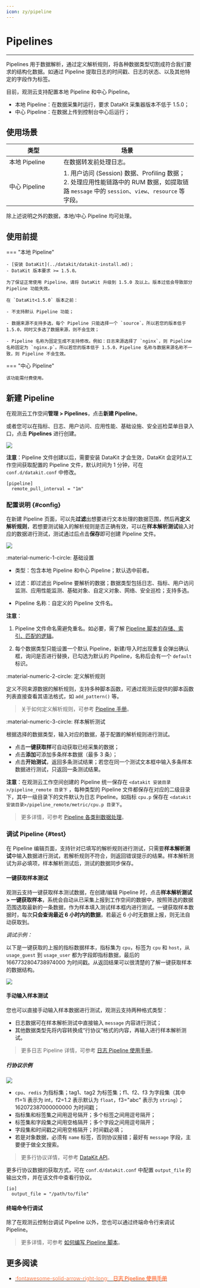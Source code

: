 ```yaml
---
icon: zy/pipeline
---
```


# Pipelines

---

Pipelines 用于数据解析，通过定义解析规则，将各种数据类型切割成符合我们要求的结构化数据。如通过 Pipeline 提取日志的时间戳、日志的状态、以及其他特定的字段作为标签。

目前，观测云支持配置本地 Pipeline 和中心 Pipeline。

- 本地 Pipeline：在数据采集时运行，要求 DataKit 采集器版本不低于 1.5.0；
- 中心 Pipeline：在数据上传到控制台中心后运行；

## 使用场景

| <div style="width: 130px">类型</div> | 场景       |
| ------ | -------- |
| 本地 Pipeline  | 在数据转发前处理日志。       |
| 中心 Pipeline  | 1. 用户访问 (Session) 数据、Profiling 数据；<br />2. 处理应用性能链路中的 RUM 数据，如提取链路 `message` 中的 `session`、`view`、`resource` 等字段。       |

除上述说明之外的数据，本地/中心 Pipeline 均可处理。

## 使用前提

<div class="grid" markdown>

=== "本地 Pipeline"

    - [安装 DataKit](../datakit/datakit-install.md)；
    - DataKit 版本要求 >= 1.5.0。

    为了保证正常使用 Pipeline，请将 DataKit 升级到 1.5.0 及以上。版本过低会导致部分 Pipeline 功能失效。

    在 `DataKit<1.5.0` 版本之前：

    - 不支持默认 Pipeline 功能；

    - 数据来源不支持多选，每个 Pipeline 只能选择一个 `source`。所以若您的版本低于 1.5.0，同时又多选了数据来源，则不会生效；

    - Pipeline 名称为固定生成不支持修改。例如：日志来源选择了 `nginx`，则 Pipeline 名称固定为 `nginx.p`。所以若您的版本低于 1.5.0，Pipeline 名称与数据来源名称不一致，则 Pipeline 不会生效。

=== "中心 Pipeline"

    该功能需付费使用。

</div>

## 新建 Pipeline

在观测云工作空间**管理 > Pipelines**，点击**新建 Pipeline**。

或者您可以在指标、日志、用户访问、应用性能、基础设施、安全巡检菜单目录入口，点击 **Pipelines** 进行创建。

![](img/1-pipeline-2.png)

**注意**：Pipeline 文件创建以后，需要安装 DataKit 才会生效，DataKit 会定时从工作空间获取配置的 Pipeline 文件，默认时间为 1 分钟，可在 `conf.d/datakit.conf` 中修改。

```
[pipeline]
  remote_pull_interval = "1m"
```

### 配置说明 {#config}

在新建 Pipeline 页面，可以先**过滤**出想要进行文本处理的数据范围，然后再**定义解析规则**，若想要测试输入的解析规则是否正确有效，可以在**样本解析测试**输入对应的数据进行测试，测试通过后点击**保存**即可创建 Pipeline 文件。

![](img/7.pipeline_1.png)

:material-numeric-1-circle: 基础设置

- 类型：包含本地 Pipeline 和中心 Pipeline；默认选中前者。

- 过滤：即过滤出 Pipeline 要解析的数据；数据类型包括日志、指标、用户访问监测、应用性能监测、基础对象、自定义对象、网络、安全巡检；支持多选。  
- Pipeline 名称：自定义的 Pipeline 文件名。


**注意**：

1. Pipeline 文件命名需避免重名。如必要，需了解 [Pipeline 脚本的存储、索引、匹配的逻辑](./use-pipeline/pipeline-category.md#script-store-index-match)。

2. 每个数据类型只能设置一个默认 Pipeline，新建/导入时出现重复会弹出确认框，询问是否进行替换，已勾选为默认的 Pipeline，名称后会有一个 `default` 标识。

:material-numeric-2-circle: 定义解析规则

定义不同来源数据的解析规则，支持多种脚本函数，可通过观测云提供的脚本函数列表直接查看其语法格式，如 `add_pattern()` 等。

> 关于如何定义解析规则，可参考 [Pipeline 手册](./use-pipeline/index.md)。

:material-numeric-3-circle: 样本解析测试

根据选择的数据类型，输入对应的数据，基于配置的解析规则进行测试。

- 点击**一键获取样**可自动获取已经采集的数据； 
- 点击**添加**可添加多条样本数据（最多 3 条）；
- 点击**开始测试**，返回多条测试结果；若您在同一个测试文本框中输入多条样本数据进行测试，只返回一条测试结果。

**注意**：在观测云工作空间创建的 Pipeline 统一保存在 `<datakit 安装目录>/pipeline_remote 目录下` ，每种类型的 Pipeline 文件都保存在对应的二级目录下，其中一级目录下的文件默认为日志 Pipeline。如指标 `cpu.p` 保存在 `<datakit 安装目录>/pipeline_remote/metric/cpu.p 目录下`。

> 更多详情，可参考 [Pipeline 各类别数据处理](./use-pipeline/pipeline-category.md)。



### 调试 Pipeline {#test}

在 Pipeline 编辑页面，支持针对已填写的解析规则进行测试，只需要**样本解析测试**中输入数据进行测试，若解析规则不符合，则返回错误提示的结果。样本解析测试为非必填项，样本解析测试后，测试的数据同步保存。

#### 一键获取样本测试

观测云支持一键获取样本测试数据，在创建/编辑 Pipeline 时，点击**样本解析测试 > 一键获取样本**，系统会自动从已采集上报到工作空间的数据中，按照筛选的数据范围选取最新的一条数据，作为样本填入测试样本框内进行测试。一键获取样本数据时，每次**只会查询最近 6 小时内的数据**，若最近 6 小时无数据上报，则无法自动获取到。

*调试示例：*

以下是一键获取的上报的指标数据样本，指标集为 `cpu`，标签为 `cpu` 和 `host`，从 `usage_guest` 到 `usage_user` 都为字段即指标数据，最后的 1667732804738974000 为时间戳。从返回结果可以很清楚的了解一键获取样本的数据结构。

![](img/7.pipeline_2.png)

#### 手动输入样本测试

您也可以直接手动输入样本数据进行测试，观测云支持两种格式类型：

- 日志数据可在样本解析测试中直接输入 `message` 内容进行测试；
- 其他数据类型先将内容转换成“行协议”格式的内容，再输入进行样本解析测试。
  
> 更多日志 Pipeline 详情，可参考 [日志 Pipeline 使用手册](../logs/manual.md)。

##### 行协议示例

![](img/5.pipeline_5.png)


- `cpu`、`redis` 为指标集；tag1、tag2 为标签集；f1、f2、f3 为字段集（其中 f1=1i 表示为 int，f2=1.2 表示默认为 `float`，f3="abc" 表示为 `string`）；162072387000000000 为时间戳；    
- 指标集和标签集之间用逗号隔开；多个标签之间用逗号隔开； 
- 标签集和字段集之间用空格隔开；多个字段之间用逗号隔开；      
- 字段集和时间戳之间用空格隔开；时间戳必填；           
- 若是对象数据，必须有 `name` 标签，否则协议报错；最好有 `message` 字段，主要便于做全文搜索。

> 更多行协议详情，可参考 [DataKit API](../datakit/apis.md)。

更多行协议数据的获取方式，可在 `conf.d/datakit.conf` 中配置 `output_file` 的输出文件，并在该文件中查看行协议。

  ```
  [io]
    output_file = "/path/to/file"
  ```


#### 终端命令行调试

除了在观测云控制台调试 Pipeline 以外，您也可以通过终端命令行来调试 Pipeline。

> 更多详情，可参考 [如何编写 Pipeline 脚本](./use-pipeline/pipeline-quick-start.md)。

## 更多阅读


<div class="grid cards" markdown>

- [<font color="coral"> :fontawesome-solid-arrow-right-long: &nbsp; **日志 Pipeline 使用手册**</font>](../logs/manual.md)

</div>